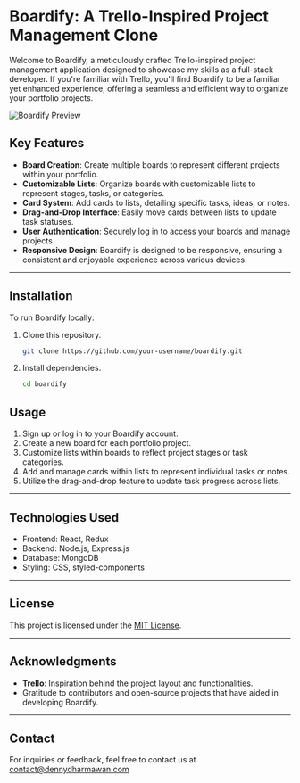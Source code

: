 # Boardify: A Trello-Inspired Project Management Clone

Welcome to Boardify, a meticulously crafted Trello-inspired project management application designed to showcase my skills as a full-stack developer. If you're familiar with Trello, you'll find Boardify to be a familiar yet enhanced experience, offering a seamless and efficient way to organize your portfolio projects.

![Boardify Preview](link_to_image)

## Key Features

- **Board Creation**: Create multiple boards to represent different projects within your portfolio.
- **Customizable Lists**: Organize boards with customizable lists to represent stages, tasks, or categories.
- **Card System**: Add cards to lists, detailing specific tasks, ideas, or notes.
- **Drag-and-Drop Interface**: Easily move cards between lists to update task statuses.
- **User Authentication**: Securely log in to access your boards and manage projects.
- **Responsive Design**: Boardify is designed to be responsive, ensuring a consistent and enjoyable experience across various devices.

---

## Installation

To run Boardify locally:

1. Clone this repository.

   ```bash
   git clone https://github.com/your-username/boardify.git

2. Install dependencies.

   ```bash
   cd boardify

## Usage

1. Sign up or log in to your Boardify account.
2. Create a new board for each portfolio project.
3. Customize lists within boards to reflect project stages or task categories.
4. Add and manage cards within lists to represent individual tasks or notes.
5. Utilize the drag-and-drop feature to update task progress across lists.

---

## Technologies Used

- Frontend: React, Redux
- Backend: Node.js, Express.js
- Database: MongoDB
- Styling: CSS, styled-components

---

## License

This project is licensed under the [MIT License](link_to_license).

---

## Acknowledgments

- **Trello**: Inspiration behind the project layout and functionalities.
- Gratitude to contributors and open-source projects that have aided in developing Boardify.

---

## Contact

For inquiries or feedback, feel free to contact us at <contact@dennydharmawan.com>

